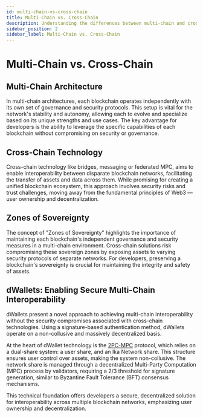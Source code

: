 ```yaml
---
id: multi-chain-vs-cross-chain
title: Multi-Chain vs. Cross-Chain
description: Understanding the differences between multi-chain and cross-chain architectures.
sidebar_position: 2
sidebar_label: Multi-Chain vs. Cross-Chain
---
```


# Multi-Chain vs. Cross-Chain

## Multi-Chain Architecture

In multi-chain architectures, each blockchain operates independently with its own set of governance and security
protocols.
This setup is vital for the network's stability and autonomy, allowing each to evolve and specialize based on its unique
strengths and use cases.
The key advantage for developers is the ability to leverage the specific
capabilities of each blockchain without compromising on security or governance.

## Cross-Chain Technology

Cross-chain technology like bridges, messaging or federated MPC, aims to enable interoperability between disparate
blockchain networks, facilitating the transfer of assets and data across them.
While promising for creating a unified blockchain ecosystem, this approach involves security risks and trust challenges,
moving away from the fundamental principles of Web3 — user ownership and decentralization.

## Zones of Sovereignty

The concept of "Zones of Sovereignty" highlights the importance of maintaining each blockchain's independent governance
and security measures in a multi-chain environment.
Cross-chain solutions risk compromising these sovereign zones by exposing assets to varying security protocols of
separate networks.
For developers, preserving a blockchain's sovereignty is crucial for maintaining the integrity and safety of assets.

## dWallets: Enabling Secure Multi-Chain Interoperability

dWallets present a novel approach to achieving multi-chain interoperability without the security compromises associated
with cross-chain technologies.
Using a signature-based authentication method, dWallets operate on a non-collusive and massively decentralized basis.

At the heart of dWallet technology is the [2PC-MPC](cryptography/2pc-mpc.md) protocol, which relies on a dual-share
system: a user share, and an Ika Network share.
This structure ensures user control over assets, making the system non-collusive.
The network share is managed through a decentralized Multi-Party Computation (MPC) process by validators, requiring a
2/3 threshold for signature generation, similar to Byzantine Fault Tolerance (BFT) consensus mechanisms.

This technical foundation offers developers a secure, decentralized solution for interoperability across multiple
blockchain networks, emphasizing user ownership and decentralization.

